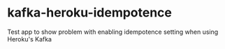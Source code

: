 # kafka-heroku-idempotence
Test app to show problem with enabling idempotence setting when using Heroku's Kafka
